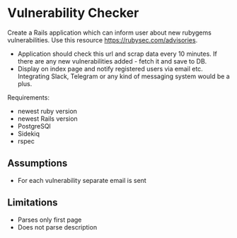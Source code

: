 # Vulnerability Checker

Create a Rails application which can inform user about new rubygems vulnerabilities. Use this resource https://rubysec.com/advisories.

   * Application should check this url and scrap data every 10 minutes. If there are any new vulnerabilities added - fetch it and save to DB.
   * Display on index page and notify registered users via email etc. Integrating Slack, Telegram or any kind of messaging system would be a plus.

Requirements:

   * newest ruby version
   * newest Rails version
   * PostgreSQl
   * Sidekiq
   * rspec

## Assumptions

* For each vulnerability separate email is sent

## Limitations

* Parses only first page
* Does not parse description

